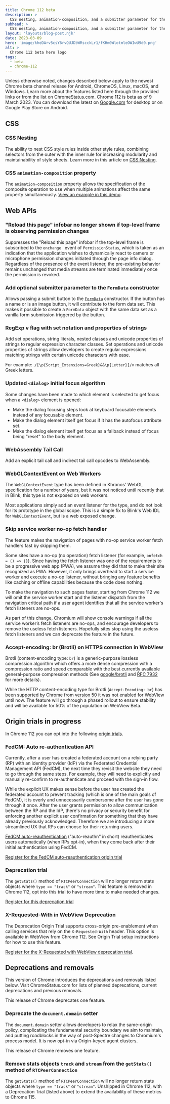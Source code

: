 ```yaml
---
title: Chrome 112 beta
description: >
  CSS nesting, animation-composition, and a submitter parameter for the FormData constructor.
subhead: >
  CSS nesting, animation-composition, and a submitter parameter for the FormData constructor.
layout: 'layouts/blog-post.njk'
date: 2023-03-09
hero: 'image/kheDArv5csY6rvQUJDbWRscckLr1/fKHm0WlotmleOWIwU9d0.png'
alt: >
  Chrome 112 beta hero logo
tags:
  - beta
  - chrome-112
---
```


Unless otherwise noted, changes described below apply to the newest Chrome beta channel release for Android, ChromeOS, Linux, macOS, and Windows. Learn more about the features listed here through the provided links or from the list on ChromeStatus.com. Chrome 112 is beta as of 9 March 2023. You can download the latest on [Google.com](https://www.google.com/chrome/beta/) for desktop or on Google Play Store on Android.

## CSS

### CSS Nesting

The ability to nest CSS style rules inside other style rules, combining selectors from the outer with the inner rule for increasing modularity and maintainability of style sheets. Learn more in this article on [CSS Nesting](/articles/css-nesting/).

### CSS `animation-composition` property

The [`animation-composition`](https://developer.mozilla.org/docs/Web/CSS/animation-composition) property allows the specification of the composite operation to use when multiple animations affect the same property simultaneously. [View an example in this demo](https://codepen.io/argyleink/pen/BaPxMWb).

## Web APIs

### "Reload this page" infobar no longer shown if top-level frame is observing permission changes

Suppresses the "Reload this page" infobar if the top-level frame is subscribed to the `onchange ` event of `PermissionStatus`, which is taken as an indication that the application wishes to dynamically react to camera or microphone permission changes initiated through the page info dialog. Regardless of the presence of the event listener, the pre-existing behavior remains unchanged that media streams are terminated immediately once the permission is revoked. 

### Add optional submitter parameter to the `FormData` constructor

Allows passing a submit button to the [`FormData`](https://developer.mozilla.org/docs/Web/API/FormData) constructor. If the button has a name or is an image button, it will contribute to the form data set. This makes it possible to create a `FormData` object with the same data set as a vanilla form submission triggered by the button.

### RegExp v flag with set notation and properties of strings

Add set operations, string literals, nested classes and unicode properties of strings to regular expression character classes. Set operations and unicode properties of strings allow developers to create regular expressions matching strings with certain unicode characters with ease. 

For example:` /[\p{Script_Extensions=Greek}&&\p{Letter}]/v` matches all Greek letters. 

### Updated `<dialog>` initial focus algorithm

Some changes have been made to which element is selected to get focus when a `<dialog>` element is opened: 

- Make the dialog focusing steps look at keyboard focusable elements instead of any focusable element.
- Make the dialog element itself get focus if it has the autofocus attribute set.
- Make the dialog element itself get focus as a fallback instead of focus being "reset" to the body element. 

### WebAssembly Tail Call

Add an explicit tail call and indirect tail call opcodes to WebAssembly. 

### WebGLContextEvent on Web Workers

The `WebGLContextEvent` type has been defined in Khronos' WebGL specification for a number of years, but it was not noticed until recently that in Blink, this type is not exposed on web workers. 

Most applications simply add an event listener for the type, and do not look for its prototype in the global scope. This is a simple fix to Blink's Web IDL for `WebGLContextEvent`, but is a web exposed change.

###  Skip service worker no-op fetch handler

The feature makes the navigation of pages with no-op service worker fetch handlers fast by skipping them.

Some sites have a no-op (no operation) fetch listener (for example, `onfetch = () => {}`).  Since having the fetch listener was one of the requirements to be a progressive web app (PWA), we assume they did that to make their site recognized as PWA.  However, it only brings overhead to start a service worker and execute a no-op listener, without bringing any feature benefits like caching or offline capabilities because the code does nothing.

To make the navigation to such pages faster, starting from Chrome 112 we will omit the service worker start and the listener dispatch from the navigation critical path if a user agent identifies that all the service worker's fetch listeners are no-ops.

As part of this change, Chromium will show console warnings if all the service worker’s fetch listeners are no-ops, and encourage developers to remove the useless fetch listeners.  Hopefully sites stop using the useless fetch listeners and we can deprecate the feature in the future.

### Accept-encoding: br (Brotli) on HTTPS connection in WebView

Brotli (content-encoding type: `br`)  is a generic-purpose lossless compression algorithm which offers a more dense compression with a compression ratio and speed comparable with the best currently available general-purpose compression methods (See [google/brotli](https://github.com/google/brotli) and [RFC 7932](https://tools.ietf.org/html/rfc7932) for more details).

While the HTTP content-encoding type for Brotli (`Accept-Encoding: br`) has been supported by Chrome from [version 50](http://chromestatus.com/feature/5420797577396224) it was not enabled for WebView until now. The feature will go through a phased rollout to ensure stability and will be available for 50% of the population on WebView Beta.

## Origin trials in progress

In Chrome 112 you can opt into the following [origin trials](/docs/web-platform/origin-trials/). 

### FedCM: Auto re-authentication API

Currently, after a user has created a federated account on a relying party (RP) with an identity provider (IdP) via the Federated Credential Management API (FedCM), the next time they revisit the website they need to go through the same steps. For example, they will need to explicitly and manually re-confirm to re-authenticate and proceed with the sign-in flow. 

While the explicit UX makes sense before the user has created the federated account to prevent tracking (which is one of the main goals of FedCM), it is overly and unnecessarily cumbersome after the user has gone through it once. After the user grants permission to allow communication between the RP and the IdP,  there's no privacy or security benefit for enforcing another explicit user confirmation for something that they have already previously acknowledged. Therefore we are introducing a more streamlined UX that RPs can choose for their returning users.

[FedCM auto-reauthentication](/blog/fedcm-auto-reauthn-origin-trial/) ("auto-reauthn" in short) reauthenticates users automatically (when RPs opt-in), when they come back after their initial authentication using FedCM.

[Register for the FedCM auto-reauthentication origin trial](/origintrials/#/view_trial/2426314299245854721)

### Deprecation trial 

The `getStats()` method of `RTCPeerConnection` will no longer return stats objects where `type == "track"` or `"stream"`. This feature is removed in Chrome 112, opt into this trial to have more time to make needed changes.

[Register for this deprecation trial](/origintrials/#/view_trial/440789813528887296)

### X-Requested-With in WebView Deprecation

The Deprecation Origin Trial supports cross-origin pre-enablement when calling services that rely on the `X-Requested-With` header. This option is available in WebView from Chrome 112. See Origin Trial setup instructions for how to use this feature.

[Register for the X-Requested with WebView deprecation trial](/origintrials/#/view_trial/1390486384950640641).

## Deprecations and removals

This version of Chrome introduces the deprecations and removals listed below. Visit ChromeStatus.com for lists of planned deprecations, current deprecations and previous removals.

This release of Chrome deprecates one feature.

### Deprecate the `document.domain` setter

The `document.domain` setter allows developers to relax the same-origin policy, complicating the fundamental security boundary we aim to maintain, and putting roadblocks in the way of post-Spectre changes to Chromium's process model. It is now opt-in via Origin-keyed agent clusters.

This release of Chrome removes one feature.

### Remove stats objects `track` and `stream` from the `getStats()` method of `RTCPeerConnection` 

The `getStats()` method of `RTCPeerConnection`  will no longer return stats objects where `type == "track"` or `"stream"`. Unshipped in Chrome 112, with a Deprecation Trial (listed above) to extend the availability of these metrics to Chrome 115.

